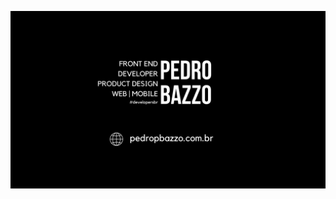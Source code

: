 ![page github](https://raw.githubusercontent.com/pedropbazzo/nlw-3/master/web/src/images/%23ACREDITAR%20(1).png)

